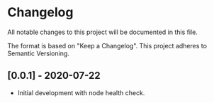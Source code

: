 # Changelog
All notable changes to this project will be documented in this file.

The format is based on "Keep a Changelog".  This project adheres to Semantic Versioning.


## [0.0.1] - 2020-07-22
- Initial development with node health check.


